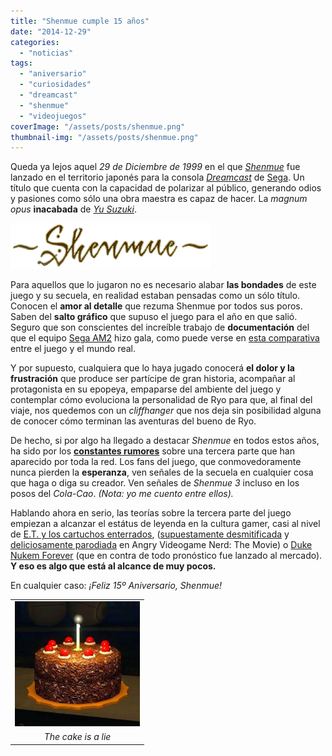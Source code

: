 ```yaml
---
title: "Shenmue cumple 15 años"
date: "2014-12-29"
categories: 
  - "noticias"
tags: 
  - "aniversario"
  - "curiosidades"
  - "dreamcast"
  - "shenmue"
  - "videojuegos"
coverImage: "/assets/posts/shenmue.png"
thumbnail-img: "/assets/posts/shenmue.png"
---
```


Queda ya lejos aquel _29 de Diciembre de 1999_ en el que _[Shenmue](http://es.wikipedia.org/wiki/Shenmue)_ fue lanzado en el territorio japonés para la consola _[Dreamcast](http://es.wikipedia.org/wiki/Sega_Dreamcast)_ de [Sega](http://es.wikipedia.org/wiki/Sega). Un título que cuenta con la capacidad de polarizar al público, generando odios y pasiones como sólo una obra maestra es capaz de hacer. La _magnum opus_ **inacabada** de _[Yu Suzuki](http://es.wikipedia.org/wiki/Y%C5%AB_Suzuki)_.

[![](/assets/posts/Shenmue_logo.png)](/assets/posts/Shenmue_logo.png)

Para aquellos que lo jugaron no es necesario alabar **las bondades** de este juego y su secuela, en realidad estaban pensadas como un sólo título. Conocen el **amor al detalle** que rezuma Shenmue por todos sus poros. Saben del **salto gráfico** que supuso el juego para el año en que salió. Seguro que son conscientes del increíble trabajo de **documentación** del que el equipo [Sega AM2](http://es.wikipedia.org/wiki/Sega-AM2) hizo gala, como puede verse en [esta comparativa](http://yokosuka-shenmue.webcindario.com/) entre el juego y el mundo real.

Y por supuesto, cualquiera que lo haya jugado conocerá **el dolor y la frustración** que produce ser partícipe de gran historia, acompañar al protagonista en su epopeya, empaparse del ambiente del juego y contemplar cómo evoluciona la personalidad de Ryo para que, al final del viaje, nos quedemos con un _cliffhanger_ que nos deja sin posibilidad alguna de conocer cómo terminan las aventuras del bueno de Ryo.

De hecho, si por algo ha llegado a destacar _Shenmue_ en todos estos años, ha sido por los **[constantes rumores](http://lmgtfy.com/?q=rumores+shenmue+3)** sobre una tercera parte que han aparecido por toda la red. Los fans del juego, que conmovedoramente nunca pierden la **esperanza**, ven señales de la secuela en cualquier cosa que haga o diga su creador. Ven señales de _Shenmue 3_ incluso en los posos del _Cola-Cao_. _(Nota: yo me cuento entre ellos)._

Hablando ahora en serio, las teorías sobre la tercera parte del juego empiezan a alcanzar el estátus de leyenda en la cultura gamer, casi al nivel de [E.T. y los cartuchos enterrados](http://es.wikipedia.org/wiki/Entierro_de_videojuegos_de_Atari), ([supuestamente desmitificada](http://www.meristation.com/pc/noticias/los-cartuchos-de-e-t--desenterrados-30-anos-despues/58/1869618) y [deliciosamente parodiada](http://www.imdb.com/title/tt2123146/) en Angry Videogame Nerd: The Movie) o [Duke Nukem Forever](http://es.wikipedia.org/wiki/Duke_Nukem_Forever) (que en contra de todo pronóstico fue lanzado al mercado). **Y eso es algo que está al alcance de muy pocos.**

En cualquier caso: _¡Feliz 15º Aniversario, Shenmue!_

<table class="tr-caption-container" style="margin-left: auto; margin-right: auto; text-align: center;" cellspacing="0" cellpadding="0" align="center"><tbody><tr><td style="text-align: center;"><a style="margin-left: auto; margin-right: auto;" href="/assets/posts/Shenmue_logo.png"><img src="/assets/posts/portal-cake.jpg" width="200" height="200" border="0"></a></td></tr><tr><td class="tr-caption" style="text-align: center;"><i>The cake is a lie</i></td></tr></tbody></table>
